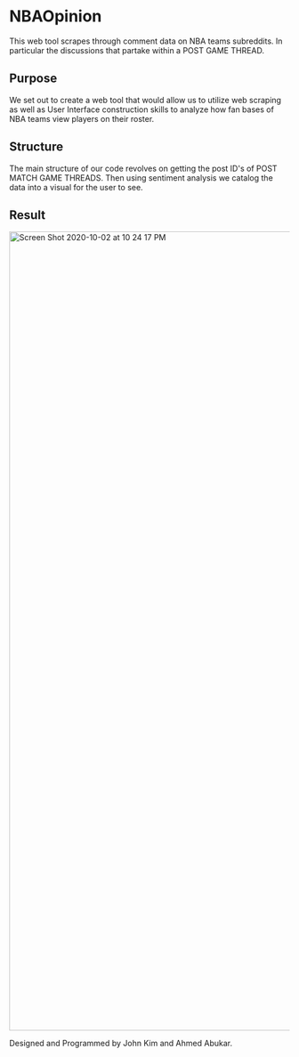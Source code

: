 # NBAOpinion
This web tool scrapes through comment data on NBA teams subreddits. In particular the discussions that partake within a POST GAME THREAD. 


## Purpose

  We set out to create a web tool that would allow us to utilize web scraping as well as User Interface construction skills to analyze how fan bases of NBA teams view players on their roster.
  
## Structure 
  The main structure of our code revolves on getting the post ID's of POST MATCH GAME THREADS. Then using sentiment analysis we catalog the data into a visual for the user to see.
## Result
<img width="1437" alt="Screen Shot 2020-10-02 at 10 24 17 PM" src="https://user-images.githubusercontent.com/47199118/94981182-06f73280-04fe-11eb-8672-3b4aae0a90fa.png">


Designed and Programmed by John Kim and Ahmed Abukar. 
